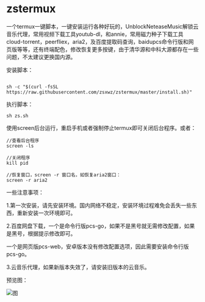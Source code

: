 # zstermux

一个termux一键脚本，一键安装运行各种好玩的，UnblockNeteaseMusic解锁云音乐代理，常用视频下载工具youtub-dl，和annie，常用磁力种子下载工具cloud-torrent，peerfliex，aria2，及百度提取码查询，baidupcs命令行版和网页版等等，还有终端配色，修改恢复更多按键，由于清华源和中科大源都存在一些问题，不太建议更换国内源。

安装脚本：
```

sh -c "$(curl -fsSL https://raw.githubusercontent.com/zsxwz/zstermux/master/install.sh)"  
```

执行脚本：
```
sh zs.sh

```

使用screen后台运行，重启手机或者强制停止termux即可关闭后台程序。或者：
```
//查看后台程序
screen -ls

//关闭程序
kill pid

//恢复窗口，screen -r 窗口名，如恢复aria2窗口：
screen -r aria2
```
一些注意事项：

1.第一次安装，请先安装环境。国内网络不稳定，安装环境过程难免会丢失一些东西，重新安装一次环境即可。

2.百度网盘下载，一个是命令行版pcs-go，如果不是黑号就无需修改配置，如果是黑号，根据提示修改即可。

一个是网页版pcs-web，安卓版本没有修改配置选项，因此需要安装命令行版pcs-go。

3.云音乐代理，如果新版本失效了，请安装旧版本的云音乐。


预览图：

![图](https://ae01.alicdn.com/kf/Hbd1df584097043dba9aa4149f204a9b9G.jpg)
